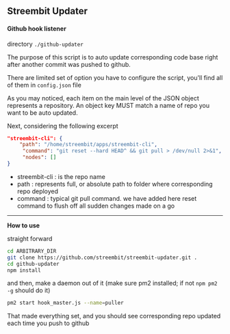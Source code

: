 ## Streembit Updater

#### Github hook listener

directory `./github-updater`

The purpose of this script is to auto update corresponding code base
right after another commit was pushed to github.

There are limited set of option you have to configure the script,
you'll find all of them in `config.json` file

As you may noticed, each item on the main level of the JSON object represents a repository.
An object key MUST match a name of repo you want to be auto updated.

Next, considering the following excerpt
```json
"streembit-cli": {
    "path": "/home/streembit/apps/streembit-cli",
     "command": "git reset --hard HEAD^ && git pull > /dev/null 2>&1",
     "nodes": []
}
```
 - streembit-cli : is the repo name
 - path : represents full, or absolute path to folder where corresponding repo deployed
 - command : typical git pull command. we have added here reset command to flush off all sudden changes made on a go

 ---------------

 **How to use**

 straight forward

 ```bash
 cd ARBITRARY_DIR
 git clone https://github.com/streembit/streembit-updater.git .
 cd github-updater
 npm install
 ```

 and then, make a daemon out of it (make sure pm2 installed; if not `npm pm2 -g` should do it)

 ```bash
 pm2 start hook_master.js --name=puller
 ```

 That made everything set, and you should see corresponding repo updated each time you push to github
